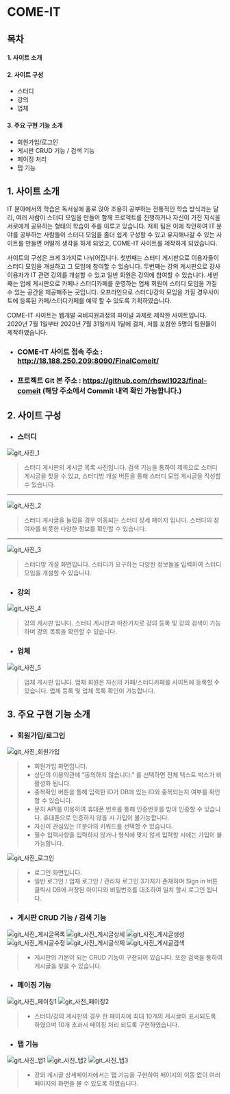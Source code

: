# COME-IT


## 목차
#### 1. 사이트 소개
#### 2. 사이트 구성
  * 스터디
  * 강의
  * 업체
#### 3. 주요 구현 기능 소개
  * 회원가입/로그인
  * 게시판 CRUD 기능 / 검색 기능
  * 페이징 처리
  * 탭 기능



## 1. 사이트 소개

 IT 분야에서의 학습은 독서실에 홀로 앉아 조용히 공부하는 전통적인 학습 방식과는 달리, 여러 사람이 스터디 모임을 만들어 함께 프로젝트를 진행하거나 자신이 가진 지식을 서로에게 
 공유하는 형태의 학습이 주를 이루고 있습니다. 저희 팀은 이에 착안하여 IT 분야를 공부하는 사람들이 스터디 모임을 좀더 쉽게 구성할 수 있고 유지해나갈 수 있는 
 사이트를 만들면 어떨까 생각을 하게 되었고, COME-IT 사이트를 제작하게 되었습니다.
 
 사이트의 구성은 크게 3가지로 나뉘어집니다. 첫번째는 스터디 게시판으로 이용자들이 스터디 모임을 개설하고 그 모임에 참여할 수 있습니다. 두번째는 강의 게시판으로 강사 이용자가
 IT 관련 강의를 개설할 수 있고 일반 회원은 강의에 참여할 수 있습니다. 세번째는 업체 게시판으로 카페나 스터디카페를 운영하는 업체 회원이 스터디 모임을 가질 수 있는 공간을
 제공해주는 곳입니다. 오프라인으로 스터디/강의 모임을 가질 경우사이트에 등록된 카페/스터디카페를 예약 할 수 있도록 기획하였습니다.

 COME-IT 사이트는 웹개발 국비지원과정의 파이널 과제로 제작한 사이트입니다. 2020년 7월 1일부터 2020년 7월 31일까지 1달에 걸쳐, 저를 포함한 5명의 팀원들이 제작하였습니다.

* ### COME-IT 사이트 접속 주소 : http://18.188.250.209:8090/FinalComeit/
* ### 프로젝트 Git 본 주소 : https://github.com/rhswl1023/final-comeit (해당 주소에서 Commit 내역 확인 가능합니다.)


## 2. 사이트 구성

* ### 스터디

![git_사진_1](https://user-images.githubusercontent.com/36719307/108813020-82639880-75f3-11eb-87d6-b3822088b9f4.PNG)

> 스터디 게시판의 게시글 목록 사진입니다. 검색 기능을 통하여 제목으로 스터디 게시글을 찾을 수 있고, 스터디방 개설 버튼을 통해 스터디 모임 게시글을 작성할 수 있습니다.

***

![git_사진_2](https://user-images.githubusercontent.com/36719307/108813317-24838080-75f4-11eb-8378-39a40100a651.PNG)

> 스터디 게시글을 눌렀을 경우 이동되는 스터디 상세 페이지 입니다. 스터디의 참여자를 비롯한 다양한 정보를 확인할 수 있습니다.

***

![git_사진_3](https://user-images.githubusercontent.com/36719307/108813320-251c1700-75f4-11eb-895f-811f3981dd39.PNG)

> 스터디방 개설 화면입니다. 스터디가 요구하는 다양한 정보들을 입력하여 스터디 모임을 개설할 수 있습니다.


* ### 강의

![git_사진_4](https://user-images.githubusercontent.com/36719307/108814663-8b099e00-75f6-11eb-90dc-ff457934a0b8.PNG)

> 강의 게시판 입니다. 스터디 게시판과 마찬가지로 강의 등록 및 강의 검색이 가능하며 강의 목록을 확인할 수 있습니다.

* ### 업체

![git_사진_5](https://user-images.githubusercontent.com/36719307/108814665-8ba23480-75f6-11eb-8193-41bbe169e7c0.PNG)

> 업체 게시판 입니다. 업체 회원은 자신의 카페/스터디카페를 사이트에 등록할 수 있습니다. 업체 등록 및 업체 목록 확인이 가능합니다.



## 3. 주요 구현 기능 소개

* ### 회원가입/로그인

![git_사진_회원가입](https://user-images.githubusercontent.com/36719307/108949283-76d1a980-76a7-11eb-856b-596988be5195.PNG)

>  - 회원가입 화면입니다.
>  - 상단의 이용약관에 "동의하지 않습니다." 를 선택하면 전체 텍스트 박스가 비활성화 됩니다.
>  - 중복확인 버튼을 통해 입력한 ID가 DB에 있는 ID와 중복되는지 여부를 확인할 수 있습니다.
>  - 문자 API를 이용하여 휴대폰 번호를 통해 인증번호를 받아 인증할 수 있습니다. 휴대폰으로 인증하지 않을 시 가입이 불가능합니다.
>  - 자신이 관심있는 IT분야의 키워드를 선택할 수 있습니다.
>  - 필수 입력사항을 입력하지 않거나 형식에 맞지 않게 입력할 시에는 가입이 불가능합니다.

![git_사진_로그인](https://user-images.githubusercontent.com/36719307/108949618-14c57400-76a8-11eb-9d1e-fab861d86e38.PNG)

> - 로그인 화면입니다.
> - 일반 로그인 / 업체 로그인 / 관리자 로그인 3가지가 존재하며 Sign in 버튼 클릭시 DB에 저장된 아이디와 비밀번호를 대조하여 일치 할시 로그인 됩니다.

* ### 게시판 CRUD 기능 / 검색 기능

![git_사진_게시글목록](https://user-images.githubusercontent.com/36719307/108952149-63750d00-76ac-11eb-85d5-c9ee6c47711f.PNG)
![git_사진_게시글상세](https://user-images.githubusercontent.com/36719307/108952185-6ff96580-76ac-11eb-9528-14ed9e4de730.PNG)
![git_사진_게시글생성](https://user-images.githubusercontent.com/36719307/108953144-0c703780-76ae-11eb-906e-92990b0c5e68.PNG)
![git_사진_게시글수정](https://user-images.githubusercontent.com/36719307/108952135-6243e000-76ac-11eb-91e6-0eb518d34df6.PNG)
![git_사진_게시글삭제](https://user-images.githubusercontent.com/36719307/108952152-653ed080-76ac-11eb-880b-b781855fbfdf.PNG)
![git_사진_게시글검색](https://user-images.githubusercontent.com/36719307/108953267-480b0180-76ae-11eb-969e-f572549e3205.PNG)

> - 게시판의 기본이 되는 CRUD 기능이 구현되어 있습니다. 또한 검색을 통하여 게시글을 찾을 수 있습니다.

* ### 페이징 기능

![git_사진_페이징1](https://user-images.githubusercontent.com/36719307/108956589-4ee84300-76b3-11eb-82e1-2f624ede4806.PNG)
![git_사진_페이징2](https://user-images.githubusercontent.com/36719307/108956593-50b20680-76b3-11eb-9984-a03a550971a4.PNG)

> - 스터디/강의 게시판의 경우 한 페이지에 최대 10개의 게시글이 표시되도록 하였으며 10개 초과시 페이징 처리 되도록 구현하였습니다.


* ### 탭 기능

![git_사진_탭1](https://user-images.githubusercontent.com/36719307/108956785-a090cd80-76b3-11eb-87d2-f8d7970d9e01.PNG)
![git_사진_탭2](https://user-images.githubusercontent.com/36719307/108956788-a1c1fa80-76b3-11eb-8672-272fd96fda62.PNG)
![git_사진_탭3](https://user-images.githubusercontent.com/36719307/108956779-9ec70a00-76b3-11eb-9731-16a9225e0c2d.PNG)

> - 강의 게시글 상세페이지에서는 탭 기능을 구현하여 페이지의 이동 없이 여러 페이지의 화면을 볼 수 있도록 하였습니다.
























